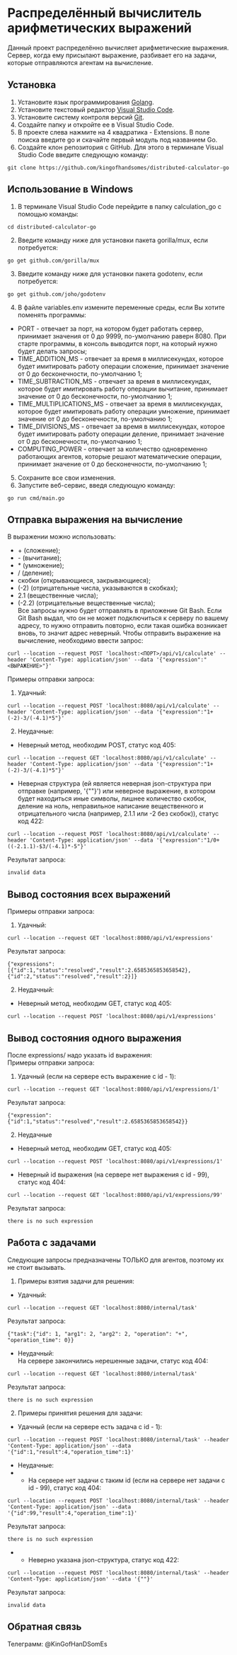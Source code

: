 # Распределённый вычислитель арифметических выражений
Данный проект распределённо вычисляет арифметические выражения. Сервер, когда ему присылают выражение, разбивает его на задачи, которые отправляются агентам на вычисление.
## Установка
1. Установите язык программирования [Golang](https://go.dev/dl/).
2. Установите текстовый редактор [Visual Studio Code](https://code.visualstudio.com/).
3. Установите систему контроля версий [Git](https://git-scm.com/downloads).
4. Создайте папку и откройте ее в Visual Studio Code.
5. В проекте слева нажмите на 4 квадратика - Extensions. В поле поиска введите go и скачайте первый модуль под названием Go.
6. Создайте клон репозитория с GitHub. Для этого в терминале Visual Studio Code введите следующую команду:
```
git clone https://github.com/kingofhandsomes/distributed-calculator-go
```
## Использование в Windows
1. В терминале Visual Studio Code перейдите в папку calculation_go с помощью команды:
```
cd distributed-calculator-go
```
2. Введите команду ниже для установки пакета gorilla/mux, если потребуется:
```
go get github.com/gorilla/mux
```
3. Введите команду ниже для установки пакета godotenv, если потребуется:
```
go get github.com/joho/godotenv
```
4. В файле variables.env измените переменные среды, если Вы хотите поменять программы:
- PORT - отвечает за порт, на котором будет работать сервер, принимает значения от 0 до 9999, по-умолчанию раверн 8080. При старте программы, в консоль выводится порт, на который нужно будет делать запросы;
- TIME_ADDITION_MS - отвечает за время в миллисекундах, которое будет имитировать работу операции сложение, принимает значение от 0 до бесконечности, по-умолчанию 1;
- TIME_SUBTRACTION_MS - отвечает за время в миллисекундах, которое будет имитировать работу операции вычитание, принимает значение от 0 до бесконечности, по-умолчанию 1;
- TIME_MULTIPLICATIONS_MS - отвечает за время в миллисекундах, которое будет имитировать работу операции умножение, принимает значение от 0 до бесконечности, по-умолчанию 1;
- TIME_DIVISIONS_MS - отвечает за время в миллисекундах, которое будет имитировать работу операции деление, принимает значение от 0 до бесконечности, по-умолчанию 1;
- COMPUTING_POWER - отвечает за количество одновременно работающих агентов, которые решают математические операции, принимает значение от 0 до бесконечности, по-умолчанию 1;
5. Сохраните все свои изменения.
6. Запустите веб-сервис, введя следующую команду:
```
go run cmd/main.go
```
## Отправка выражения на вычисление
В выражении можно использовать:
- \+ (сложение);
- \- (вычитание);
- \* (умножение);
- / (деление);
- скобки (открывающиеся, закрывающиеся);
- (-2) (отрицательные числа, указываются в скобках);
- 2.1 (вещественные числа);
- (-2.2) (отрицательные вещественные числа);  
Все запросы нужно будет отправлять в приложение Git Bash. Если Git Bash выдал, что он не может подключиться к серверу по вашему адресу, то нужно отправить повторно, если такая ошибка возникает вновь, то значит адрес неверный. Чтобы отправить выражение на вычисление, необходимо ввести запрос:
```
curl --location --request POST 'localhost:<ПОРТ>/api/v1/calculate' --header 'Content-Type: application/json' --data '{"expression":"<ВЫРАЖЕНИЕ>"}'
```
Примеры отправки запроса:
1. Удачный:
```
curl --location --request POST 'localhost:8080/api/v1/calculate' --header 'Content-Type: application/json' --data '{"expression":"1+(-2)-3/(-4.1)*5"}'
```
2. Неудачные:
- Неверный метод, необходим POST, статус код 405:
```
curl --location --request GET 'localhost:8080/api/v1/calculate' --header 'Content-Type: application/json' --data '{"expression":"1+(-2)-3/(-4.1)*5"}'
```
- Неверная структура (ей является неверная json-структура при отправке (например, '{""}') или неверное выражение, в котором будет находиться иные символы, лишнее количество скобок, деление на ноль, неправильное написание вещественного и отрицательного числа (например, 2.1.1 или -2 без скобок)), статус код 422:
```
curl --location --request POST 'localhost:8080/api/v1/calculate' --header 'Content-Type: application/json' --data '{"expression":"1/0+((-2.1.1)-$3/(-4.1)*-5"}'
```
Результат запроса:
```
invalid data
```
## Вывод состояния всех выражений
Примеры отправки запроса:
1. Удачный:
```
curl --location --request GET 'localhost:8080/api/v1/expressions'
```
Результат запроса:
```
{"expressions":[{"id":1,"status":"resolved","result":2.6585365853658542},{"id":2,"status":"resolved","result":2}]}
```
2. Неудачный:
- Неверный метод, необходим GET, статус код 405:
```
curl --location --request POST 'localhost:8080/api/v1/expressions'
```
## Вывод состояния одного выражения
После expressions/ надо указать id выражения:  
Примеры отправки запроса:
1. Удачный (если на сервере есть выражение с id - 1):
```
curl --location --request GET 'localhost:8080/api/v1/expressions/1'
```
Результат запроса:
```
{"expression":{"id":1,"status":"resolved","result":2.6585365853658542}}
```
2. Неудачные
- Неверный метод, необходим GET, статус код 405:
```
curl --location --request POST 'localhost:8080/api/v1/expressions/1'
```
- Неверный id выражения (на сервере нет выражения с id - 99), статус код 404:
```
curl --location --request GET 'localhost:8080/api/v1/expressions/99'
```
Результат запроса:
```
there is no such expression
```
## Работа с задачами
Следующие запросы предназначены ТОЛЬКО для агентов, поэтому их не стоит вызывать.
1. Примеры взятия задачи для решения:
- Удачный:
```
curl --location --request GET 'localhost:8080/internal/task'
```
Результат запроса:
```
{"task":{"id": 1, "arg1": 2, "arg2": 2, "operation": "+", "operation_time": 0}}
```
- Неудачный:  
На сервере закончились нерешенные задачи, статус код 404:
```
curl --location --request GET 'localhost:8080/internal/task'
```
Результат запроса:
```
there is no such expression
```
2. Примеры принятия решения для задачи:
- Удачный (если на сервере есть задача с id - 1):
```
curl --location --request POST 'localhost:8080/internal/task' --header 'Content-Type: application/json' --data '{"id":1,"result":4,"operation_time":1}'
```
- Неудачные:
- - На сервере нет задачи с таким id (если на сервере нет задачи с id - 99), статус код 404:
```
curl --location --request POST 'localhost:8080/internal/task' --header 'Content-Type: application/json' --data '{"id":99,"result":4,"operation_time":1}'
```
Результат запроса:
```
there is no such expression
```
- - Неверно указана json-структура, статус код 422:
```
curl --location --request POST 'localhost:8080/internal/task' --header 'Content-Type: application/json' --data '{""}'
```
Результат запроса:
```
invalid data
```
## Обратная связь
Телеграмм: @KinGofHanDSomEs
